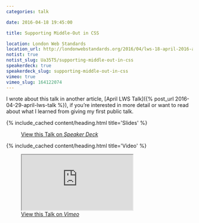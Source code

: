 ```yaml
---
categories: talk

date: 2016-04-18 19:45:00

title: Supporting Middle-Out in CSS

location: London Web Standards
location_url: http://londonwebstandards.org/2016/04/lws-18-april-2016-animation-chats-lwsaniquery/
notist: true
notist_slug: Ua35T5/supporting-middle-out-in-css
speakerdeck: true
speakerdeck_slug: supporting-middle-out-in-css
vimeo: true
vimeo_slug: 164122074
---
```



I wrote about this talk in another article, [April LWS Talk]({% post_url 2016-04-29-april-lws-talk %}), if you’re interested in more detail or want to read about what I learned from giving my first public talk.


{% include_cached content/heading.html title='Slides' %}

<figure>
    <div class="media  media--speakerdeck">
        <div class="speakerdeck-embed" data-id="b933d8a3500240b8b7d2b879f075329b"></div>
    </div>
    <figcaption>
        <a class="u-syndication" rel="syndication" href="{{ page.speakerdeck_slug | prepend: '/' | prepend: site.urls.speakerdeck }}" title="Supporting Middle-Out in CSS on Speaker Deck">View this Talk on <em>Speaker Deck</em></a>
    </figcaption>
</figure>


{% include_cached content/heading.html title='Video' %}

<figure>
    <div class="media  media--vimeo">
        <iframe src="https://player.vimeo.com/video/{{ page.vimeo_slug }}" allowfullscreen></iframe>
    </div>
    <figcaption>
        <a class="u-syndication" rel="syndication" href="https://vimeo.com/{{ page.vimeo_slug}}" title="Supporting Middle-Out in CSS on Vimeo">View this Talk on <em>Vimeo</em></a>
    </figcaption>
</figure>

